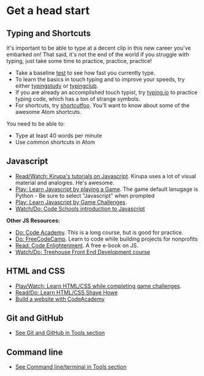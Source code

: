# Get a head start

## Typing and Shortcuts
It's important to be able to type at a decent clip in this new career you've embarked on! That said, it's not the end of the world if you struggle with typing, just take some time to practice, practice, practice!

- Take a baseline [test](http://www.typingtest.com/index.html) to see how fast you currently type.
- To learn the basics in touch typing and to improve your speeds, try either [typingstudy](http://www.typingstudy.com/lesson/1/part/1) or [typingclub](http://www.typingclub.com/typing-qwerty-en.html).
- If you are already an accomplished touch typist, try [typing.io](https://typing.io/) to practice typing code, which has a ton of strange symbols.
- For shortcuts, try [shortcutfoo](http://www.shortcutfoo.com). You'll want to know about some of the awesome Atom shortcuts.

You need to be able to:
 - Type at least 40 words per minute
 - Use common shortcuts in Atom

## Javascript
- [Read/Watch: Kirupa's tutorials on Javascript](http://www.kirupa.com/javascript_basics/index.htm). Kirupa uses a lot of visual material and analogies. He's awesome.
- [Play: Learn Javascript by playing a Game](http://codecombat.com/play). The game default lanugage is Python - Be sure to select "Javascript" when prompted 
- [Play: Learn Javascript by Game Challenges](https://www.codeavengers.com/).
- [Watch/Do: Code Schools introduction to Javascript](https://www.codeschool.com/courses/javascript-road-trip-part-1)

**Other JS Resources:**
- [Do: Code Academy](https://www.codecademy.com/learn/javascript). This is a long course, but is good for practice.
- [Do: FreeCodeCamp](http://www.freecodecamp.com/). Learn to code while building projects for nonprofits
- [Read: Code Enlightenment](http://www.javascriptenlightenment.com/JavaScript_Enlightenment.pdf). A free e-book on JS.
- [Watch/Do: Treehouse Front End Development course](https://teamtreehouse.com/tracks/front-end-web-development)

## HTML and CSS
- [Play/Watch: Learn HTML/CSS while completing game challenges](https://www.codeavengers.com/web). 
- [Read/Do: Learn HTML/CSS Shaye Howe](http://learn.shayhowe.com/html-css/)
- [Build a website with CodeAcademy](https://www.codecademy.com/learn/web)

## Git and GitHub
- [See Git and GitHub in Tools section](../4-tools/git-and-github#giving-git-a-test-drive) 

## Command line
- [See Command line/terminal in Tools section](../4-tools/terminal#practicing-the-command-line)

